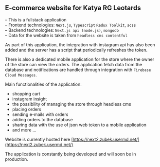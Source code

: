 ## E-commerce website for Katya RG Leotards

– This is a fullstack application </br>
– Frontend technologies: `Next.js`, `Typescript` `Redux Toolkit`, `scss`</br>
– Backend technologies: `Next.js api (node.js)`, `mongodb`</br>
– Data for the website is taken from `headless cms contentful`</br>

As part of this application, the integration with instagram api has also been added and the server has a script that periodically refreshes the token.

There is also a dedicated mobile application for the store where the owner of the store can view the orders. The application fetch data from the database and notifications are handled through integration with `Firebase Cloud Messages`.

Main functionalities of the application:

- shopping cart
- instagram insight
- the possibility of managing the store through headless cms
- placing orders
- sending e-mails with orders
- adding orders to the database
- sharing data with the use of json web token to a mobile application
- and more ...

Website is currently hosted here [https://next2.zubek.usermd.net/](https://next2.zubek.usermd.net/)

The application is constantly being developed and will soon be in production.
